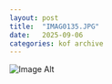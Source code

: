 ```yaml
---
layout:	post
title:	"IMAG0135.JPG"
date:	2025-09-06
categories:	kof archive
---
```


![Image Alt](https://k0f.github.io/assets/IMAG0135.JPG)